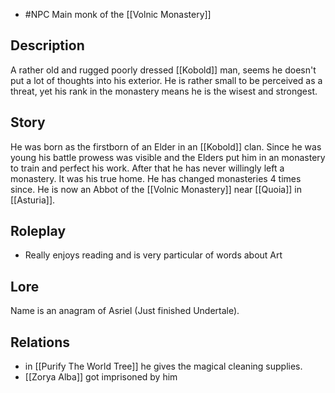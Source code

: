  - #NPC 
Main monk of the [[Volnic Monastery]]
## Description
A rather old and rugged poorly dressed [[Kobold]] man, seems he doesn't put a lot of thoughts into his exterior. He is rather small to be perceived as a threat, yet his rank in the monastery means he is the wisest and strongest.
## Story
He was born as the firstborn of an Elder in an [[Kobold]] clan. Since he was young his battle prowess was visible and the Elders put him in an monastery to train and perfect his work. After that he has  never willingly left a monastery. It was his true home. He has changed monasteries 4 times since. He is now an Abbot of the [[Volnic Monastery]] near [[Quoia]] in [[Asturia]]. 
## Roleplay
- Really enjoys reading and is very particular of words about Art
## Lore
Name is an anagram of Asriel (Just finished Undertale).
## Relations
- in [[Purify The World Tree]] he gives the magical cleaning supplies.
- [[Zorya Alba]] got imprisoned by him